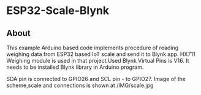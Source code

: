 # ESP32-Scale-Blynk

## About

This example Arduino based code implements procedure of reading weighing data from ESP32 based IoT scale and send it to Blynk app.
HX711 Weighing module is used in that project.Used Blynk Virtual Pins is V16.
It needs to be installed Blynk library in Arduino program.

SDA pin is connected to GPIO26 and SCL pin - to GPIO27.
Image of the scheme,scale and connections is shown at /IMG/scale.jpg
